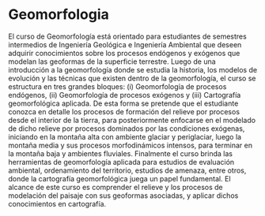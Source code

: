 # Geomorfologia
 
<div class=text-justify>
El curso de Geomorfología está orientado para estudiantes de semestres intermedios de Ingeniería Geológica e Ingeniería Ambiental que deseen adquirir conocimientos sobre los procesos endógenos y exógenos que modelan las geoformas de la superficie terrestre. 
Luego de una introducción a la geomorfología donde se estudia la historia, los modelos de evolución y las técnicas que existen dentro de la geomorfología, el curso se estructura en tres grandes bloques: (i) Geomorfología de procesos endógenos, (ii) Geomorfología de procesos exógenos y (iii) Cartografía geomorfológica aplicada. De esta forma se pretende que el estudiante conozca en detalle los procesos de formación del relieve por procesos desde el interior de la tierra, para posteriormente enfocarse en el modelado de dicho relieve por procesos dominados por las condiciones exógenas, iniciando en la montaña alta con ambiente glaciar y periglaciar, luego la montaña media y sus procesos morfodinámicos intensos, para terminar en la montaña baja y ambientes fluviales. Finalmente el curso brinda las herramientas de geomorfología aplicada para estudios de evaluación ambiental, ordenamiento del territorio, estudios de amenaza, entre otros, donde la cartografía geomorfológica juega un papel fundamental.
El alcance de este curso es comprender el relieve y los procesos de modelación del paisaje con sus geoformas asociadas, y aplicar dichos conocimientos en cartografía.
</div>

